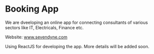 # Booking App

We are dveeloping an online app for connecting consultants of various sectors like IT, Electricals, Finance etc.

Website: www.sevendyne.com

Using ReactJS for developing the app. More details will be added soon.
